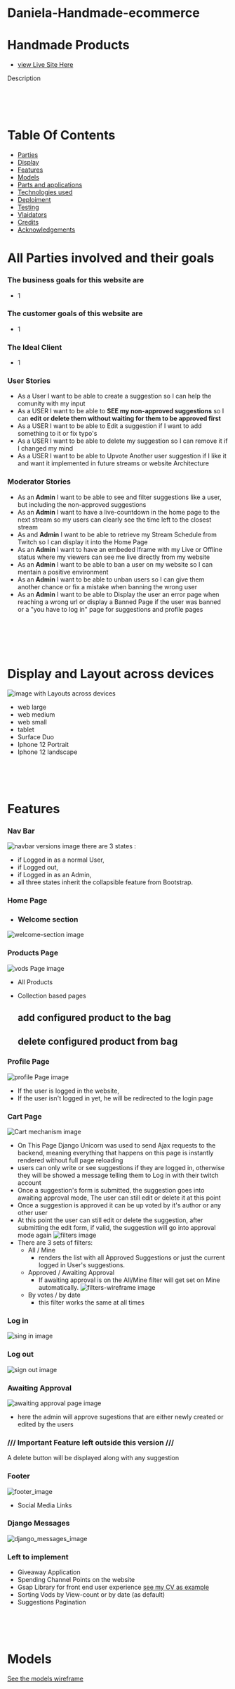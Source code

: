 
# Daniela-Handmade-ecommerce

# Handmade Products  

* [view Live Site Here](https://daniela-handmade-8a9762fab1c1.herokuapp.com/)

Description

</br>
</br>
</br>

# Table Of Contents

* [Parties](#all-parties-involved-and-their-goals)
* [Display](#display-and-layout-across-devices)
* [Features](#features)
* [Models](#models)
* [Parts and applications](#parts-and-applications)
* [Technologies used](#technologies)
* [Deploiment](#deployment)
* [Testing](#testing)
* [Vlaidators](#validators)
* [Credits](#credits)
* [Acknowledgements](#acknowledgements)

# All Parties involved and their goals

### The business goals for this website are

* 1

### The customer goals of this website are

* 1
### The Ideal Client

* 1

### User Stories

* As a User I want to be able to create a suggestion so I can help the comunity with my input
* As a USER I want to be able to **SEE my non-approved suggestions** so I can **edit or delete them without waiting for them to be approved first**
* As a USER I want to be able to Edit a suggestion if I want to add something to it or fix typo's
* As a USER I want to be able to delete my suggestion so I can remove it if I changed my mind
* As a USER I want to be able to Upvote Another user suggestion if I like it and want it implemented in future streams or website Architecture

### Moderator Stories

* As an **Admin** I want to be able to see and filter suggestions like a user, but including the non-approved suggestions
* As an **Admin** I want to have a live-countdown in the home page to the next stream so my users can clearly see the time left to the closest stream
* As and **Admin** I want to be able to retrieve my Stream Schedule from Twitch so I can display it into the Home Page
* As an **Admin** I want to have an embeded Iframe with my Live or Offline status where my viewers can see me live directly from my website
* As an **Admin** I want to be able to ban a user on my website so I can mentain a positive environment
* As an **Admin** I want to be able to unban users so I can give them another chance or fix a mistake when banning the wrong user
* As an **Admin** I want to be able to Display the user an error page when reaching a wrong url or display a Banned Page if the user was banned
or a "you have to log in" page for suggestions and profile pages

</br></br></br></br>

# Display and Layout across devices

![image with Layouts across devices](https://res.cloudinary.com/dgzv7gan8/image/upload/v1685357777/displays_prjsfq.png)

* web large
* web medium
* web small
* tablet
* Surface Duo
* Iphone 12 Portrait
* Iphone 12 landscape

</br></br></br>

# Features

### Nav Bar

![navbar versions image]()
there are 3 states :

* if Logged in as a normal User,
* if Logged out,
* if Logged in as an Admin,
* all three states inherit the collapsible feature from Bootstrap.

### Home Page

* ### Welcome section

![welcome-section image]()


### Products Page

![vods Page image]()

* All Products
* Collection based pages
    
    ## add configured product to the bag
    ## delete configured product from bag

### Profile Page

![profile Page image]()

* If the user is logged in the website, 
* If the user isn't logged in yet, he will be redirected to the login page

### Cart Page

![Cart mechanism image]()

* On This Page Django Unicorn was used to send Ajax requests to the backend, meaning everything that happens on this page is instantly rendered without full page reloading
* users can only write or see suggestions if they are logged in, otherwise they will be showed a message telling them to Log in with their twitch account
* Once a suggestion's form is submitted, the suggestion goes into awaiting approval mode, The user can still edit or delete it at this point
* Once a suggestion is approved it can be up voted by it's author or any other user
* At this point the user can still edit or delete the suggestion, after submitting the edit form, if valid, the suggestion will go into approval mode again
![filters image](https://res.cloudinary.com/dgzv7gan8/image/upload/v1685366887/filters_ldkiza.png)
* There are 3 sets of filters:
  * All / Mine  
    * renders the list with all Approved Suggestions or just the current logged in User's suggestions.
  * Approved / Awaiting Approval
    * If awaiting approval is on the All/Mine filter will get set on Mine automatically.
    ![filters-wireframe image](https://res.cloudinary.com/dgzv7gan8/image/upload/v1685369630/filters-miniwireframe_pfyzrc.png)
  * By votes / by date
    * this filter works the same at all times


### Log in

![sing in image](https://res.cloudinary.com/dgzv7gan8/image/upload/v1685367865/sign_in_gmsrex.png)

### Log out

![sign out image](https://res.cloudinary.com/dgzv7gan8/image/upload/v1685367866/sign_out_q6gdpv.png)

### Awaiting Approval

![awaiting approval page image](https://res.cloudinary.com/dgzv7gan8/image/upload/v1685367866/awaiting_approval_page_lmwv0r.png)

* here the admin will approve sugestions that are either newly created or edited by the users

### /// Important Feature left outside this version /// ###

A delete button will be displayed along with any suggestion

### Footer

![footer_image](https://res.cloudinary.com/dgzv7gan8/image/upload/v1685368482/footer_knmedl.png)

* Social Media Links

### Django Messages

![django_messages_image](https://res.cloudinary.com/dgzv7gan8/image/upload/v1685369870/django-messages_rmckiv.png)

### Left to implement

* Giveaway Application
* Spending Channel Points on the website
* Gsap Library for front end user experience [see my CV as example](https://bogdan-branzaniuc.github.io/CV/)
* Sorting Vods by View-count or by date (as default)
* Suggestions Pagination

</br></br></br>

# Models

[See the models wireframe](https://www.figma.com/community/file/1245677960849513360/Bogdan-Branzaniuc)

</br></br></br>

# Parts And Applications

## tundorul App

- is responsible for all the views of the Website aside of suggestions view
* log in
* log out
* home.py
* user_profile.py
* user_profile_build.py
* vods.py
* banned_user.py
* handler_error_page.py
* models: UserProfile, Vods

## suggestion App

- in order to render suggestions page with Django Unicorn, suggestion app was created
* it is responsible for suggestion/components/suggestions.py view
* model: Suggestions

## jobs Appscheduler Directory

- responsible for tasks that have to run once every n time [see Twitch Api](#twitch-api)
</br></br></br>

# Twitch API

## Scheduled Requests

* Appscheduler requests to twitch API
  * every 6 hours to retrieve the last version of the Icalendar then updates the static file twitchdev.ics.
  * every 6 hours to retrieve the last 10 vods and updates the Vods model
  * every 4704769 seconds to store the Application Token needed for twitch Api requests.

### ***Important Detail*** ###

    The Application Token is stored in the environment variable "APP_TOKEN" and refreshed after a given interval. The Twitch Response is also providing this
    interval, but a hardcoded interval was used due to insufficient time to figure out how to store the interval without calling the API twice.
    This will be addressed in following versions.
* Appscheduler is runed from jobs directory in root directory.

## Signal based Requests

* in tundorul.views.user_profile_build I used the receiver @receiver(user_logged_in) to trigger a request that creates or updates the UserProfile instance of the user,
* Thea method is_follower() checks if the user is a follower to Tundorul's Channel and if true updates join_date with the response 'followed on' data.
* This helps keeping user data updated every time they change something to their account, like, the name, email, profile immage

## Endpoints Used

* [Get Followed Channels](https://dev.twitch.tv/docs/api/reference/#get-followed-channels)
* [Get Channel iCalendar](https://dev.twitch.tv/docs/api/reference/#get-channel-icalendar)
* [Get Videos](https://dev.twitch.tv/docs/api/reference/#get-videos)
* [App Access Token](https://dev.twitch.tv/docs/authentication/#app-access-tokens)
</br></br></br></br>

# Technologies

* JS
* Python and [pycharm](https://www.jetbrains.com/pycharm/) IDE
* [Django framework](https://www.djangoproject.com/)
* Django Libraries:
  * [Django Allauth](https://django-allauth.readthedocs.io/en/latest/)
  * [Django Unicorn](https://www.django-unicorn.com/)
  * [Appscheduler](https://pypi.org/project/django-apscheduler/)
* [Gunicorn](https://gunicorn.org/)
* [Jquery](https://jquery.com/)
* [Bootstrap](https://getbootstrap.com/)
* [Twitch Api](https://dev.twitch.tv/docs/api/)
* [Elephant SQL](https://www.elephantsql.com/)  
* [Postgres](https://www.postgresql.org/)
* [Heroku](https://dashboard.heroku.com/login)
* [Cloudinary](https://cloudinary.com/)
* [Figma](https://www.figma.com/)
* [Adobe Illustrator](https://www.adobe.com/products/illustrator.html)
* [Lottie Files](https://lottiefiles.com/)
* [Google Fonts](https://fonts.google.com/)
* [Fontawesome](https://fontawesome.com/)
</br></br></br></br>

# Deployment

* If you are using Gitpod with Pycharm, run this command in order to be able to install requirements to Django

```
echo 'export PIP_USER=no' >> ~/.bashrc && export PIP_USER=no
```

* [Create a virtual env and install requirements.txt (stack overflow)](https://stackoverflow.com/questions/41427500/creating-a-virtualenv-with-preinstalled-packages-as-in-requirements-txt)

```
pip install virtualenv          //(if you don't already have virtualenv installed)
virtualenv venv to create       //your new environment (called 'venv' here)
source venv/bin/activate        //to enter the virtual environment
pip install -r requirements.txt //to install the requirements in the current environment
```

## Log into your Cloudinary account

  create env.py file in your root directory </br></br>

  env.py

  ```
  import os

  os.environ["CLOUDINARY_URL"] = "your cloudinary url"
  ```

  </br>

  settings.py

  ```
  STATIC_URL = '/static/'
  STATICFILES_STORAGE = 'cloudinary_storage.storage.StaticHashedCloudinaryStorage'
  STATICFILES_DIRS = [os.path.join(BASE_DIR, 'static'), ]
  STATIC_ROOT = os.path.join(BASE_DIR, 'staticfiles')
  ```

## Create an ElephantSql Database

* Log into your elephant Sql account
* click on ```Create New Instance```
* Sellect ```Tiny Turtle(Free)```
* from the main dashboard sellect your new instance</br></br>

  env.py

  ```
  os.environ["DATABASE_URL"] = "Elephant Sql Database Url"
  ```

  </br>

  settings.py

  ```
  DATABASES = {
    'default': dj_database_url.parse(os.environ.get("DATABASE_URL"))
  }
  ```

  </br> </br>

## Create a Heroku Application

* Log into your Heroku account
* press ```New``` and ```create new app```
   </br> </br>

## Create your Twitch Application

* go on [https://dev.twitch.tv/console](https://dev.twitch.tv/console) and create or log into your twitch account
* Click on *Register Your Application*
* Set Category to *Website Integration* and then click *create*

* Go to your developer console and click *manage* on your newly created App
* Set *OAuth Redirect URLs* to ```your_heroku_app_domain/accountstwitch/login/callback/``` it also supports localhost
  
  env.py

  ```
    os.environ["CLIENT_ID"] = "owh7ttfh3085i7jg6jzl04tcg64u54"  
  ```

  the client Id from twitch is public info </br>
  click on get secret in your Twitch manage-app dashboard

  ```
    os.environ["SECRET_KEY"] = "twitch app secret"
    os.environ["APP_TOKEN"] = ""    
  ```

  APP_TOKEN remains empty, Appscheduler will populate it  after 6 hours from deploiment

* In your settings.py file

  ```
  INSTALLED_APPS = [
    'django.contrib.admin',
    'django.contrib.auth',
    'django.contrib.contenttypes',
    'django.contrib.sessions',
    'django.contrib.messages',
    'django.contrib.sites',
    'django.contrib.staticfiles',
    'apscheduler',
    'tundorul',
    'suggestion',
    'django_unicorn',
    'allauth',
    'allauth.account',
    'allauth.socialaccount',
    'allauth.socialaccount.providers.twitch',
    'cloudinary_storage',
    'cloudinary',
    'asyncio',
    'twitchAPI',
    'django_extensions',
]
  ACCOUNT_EMAIL_VERIFICATION = 'none'
  LOGIN_REDIRECT_URL = '/'
  LOGOUT_REDIRECT_URL = '/'
  SOCIALACCOUNT_STORE_TOKENS = True
  SOCIALACCOUNT_PROVIDERS = {
      'twitch': {
          'SCOPE': ['user_read', 'user:read:follows'],
          'AUTH_PARAMS': {'access_type': 'online'},
          'METHOD': 'oauth2',
      },
  }
  ```

* In your project terminal

  ```
    python manage.py makemigrations
    python manage.py migrate
  ```

* run your django Project with

  ```
    python3 manage.py runserver
  ```

* create a superuser with

  ```
    python manage.py createsuperuser
  ```

* log into your django admin panel
* Go to ```Sites``` Model
* Edit the site that django generated to point to your heroku app url ex ```https://tundorul.herokuapp.com/```
* click save

* Go to SocialApplications model and create a new instance
  * Provider: ```Twitch```
  * Name: ```your heroku app, twitch app and this Social App would be great to have the same names for consistency reasons```
  * Client id: ``` your twitch App client id ```
  * Secret key: ``` your twitch App secret ```
  * Key: ``` blank ```
  * sites: ```select the site you created previously and click the arrow to move it to the right box```
* click save

</br>

## Create a procfile

* In your root directory create a file named ```Procfile``` </br>

Procfile

```
  web: gunicorn tundorul_django.wsgi
```

</br>

# /////////// Make extra sure you have ```Debug = False``` in your settings.py \\\\\\\\\\\\\\\\\\\

## Setup Heroku App for deploiment

* Go on Heroku select your application and click ```settings```
* ```Reveal Config Vars```
* Fill in all the environment variables you have in env.py
* add ```PORT 8000```
* Go to ```Deploy```
* connect your github repository to heroku, sellect the branch and Hit ```deploy branch```
</br>
</br>

## Voilla! if everything went well the app is up and running

</br></br></br>

# Notes file deleted

![deleted notes file](https://res.cloudinary.com/dgzv7gan8/image/upload/v1685572071/deleted_notes_xr8bhp.png)

* this are two Twitch Accounts,
  * the first one was deleted from twitch,
  * the second one has only a refference instead of it's true password. It's password was changed and the account testBogdan123 will be provided to the test Commision in my submission details. since it has both a SocialAccount linked to it and superuser and staff status on the website.

# Testing

## UX & UI

* I used [BrowserStack](https://live.browserstack.com/dashboard#os=iOS&os_version=14.0&device_browser=safari&zoom_to_fit=true&full_screen=true&url=https%3A%2F%2F8000-bogdanbranzaniuc-cv-xsqhgnyysr5.ws-eu87.gitpod.io%2F%23about-me&speed=1) for testing the application across multiple browsers and devices within the limit of a free trial.

* Also Tested directly on my devices:
* One+ 9 Pro Android Chrome
* Windows Desktop Brave, Chrome, Mozila, Opera

## Manual Testing

* all the features were manualy tested by me during development and by me, friends and family after development

  * Create A suggestion Test:
    * wrote the title '123' while complying with the live form feedback
    * wrote the suggestion body '12345678910' while complying with the live form feedback
    * pressed Send
    * Got a green message saying ('Your suggestion is awaiting approval')

  * Create A suggestion with the same title:
    * wrote the title '123' while complying with the live form feedback
    * wrote the suggestion body '12345678910' while complying with the live form feedback
    * pressed Send
    * Got a red message saying ('There is one suggestion with this title Already, you can change the title or upvote the current one if it's content is the same')  

  * Upvote Suggestion
    * If logged in, went on suggestions page and clicked the dark arrow up to a suggestion
    * The arrow turned green and the sugegstion votes were updated instantly.

  * Edit Suggestion
    * If logged in, went on suggestions page and clicked the dark pencil icon to edit one of my suggestions
    * a form with two buttons appeared. a green check mark(submit button) and a yellow X
    * if wanted to edit
      * Completed the form with new valid data and submitted by pressing the green check mark button
      * Got a green message with "Your edit is awaiting approval."
      * When trying to use an existing title got a red message with "Sorry!, There is one suggestion with this title Already"
    * if wanted to return
      * pressed the yellow X icon button and returned at the current state of the displayed suggestion

  * Delete Suggestion
    * If logged in, went on suggestions page and clicked on one of my suggestion's red bin icon
    * two more buttons came in , a yellow X and a red check mark,
    * pressed on the red check mark and the suggestion was deleted,
    * pressed on the yellow X icon and returned at the current state of the displayed suggestion.

  * Login
    * If logged in on twitch allready
    * pressed the log in button in the navbar
    * On login page press Sign In
    * Wait for the twitch verification or Authorise Tundorul Website in twitch confirmation pgae,
    * Redirected on the Home page with a green message "Successfuly signed in as 'my username'"

  * Login
    * If not logged in on twitch allready
    * pressed the log in button in the navbar
    * On login page press Sign In
    * Log in with my twitch account in the login form provided by twitch
    * Redirected on the Home page with a green message "Successfuly signed in as 'my username'"

  * Logout
    * Once loged in on Tundorul, pressed the Log out button in the nav,
    * On logout page pressed the Sign Out
    * Redirected to the home page with green message "You have signed out".

## Database Testing

* The web app was developed with a Django default database
* Tested with the default database, migrated to a production Database, and tested again with the production Database

## Unit Tests

![coverage tests report](https://res.cloudinary.com/dgzv7gan8/image/upload/v1685522855/coverage_report_hosh5h.png)

In order to run the tests you need to go in settings.py and use Django default database.

```
DATABASES = {
   'default': {
       'ENGINE': 'django.db.backends.sqlite3',
       'NAME': BASE_DIR / 'db.sqlite3',
   }
}
```

also make sure to start the virtual env

```
. my_env/bin/activate
```

and then run all tests with

```
python manage.py test 
```

# //// Important /////

* the ```suggestion app```, ```Appscheduler``` and ```other Twitch Api Calls``` were manually and carefully tested
* They were left outside the ```unitests``` Since the first is using Django Unicorn Library with Ajax calls and the later could end with a ban from twitch on my Twitch Application, which in fact happened once due to an error loop in Jobs directory that makes use of ```Appscheduler```.  
* I waited for all the time intervals up to 5 times consecutively and checked the application's logs on heroku and everything was running smoothly.

# Validators

* html Validator.w3
  * [Home page](https://validator.w3.org/nu/?doc=https%3A%2F%2Ftundorul.herokuapp.com%2F)
  * [Vods page](https://validator.w3.org/nu/?doc=https%3A%2F%2Ftundorul.herokuapp.com%2Fvods)
  * [Profile page](https://validator.w3.org/nu/?doc=https%3A%2F%2Ftundorul.herokuapp.com%2Fuser_profile)
  * [Suggestions page](https://validator.w3.org/nu/?doc=https%3A%2F%2Ftundorul.herokuapp.com%2Fsuggestions)
  * [Log out](https://validator.w3.org/nu/?doc=https%3A%2F%2Ftundorul.herokuapp.com%2Faccountslogout%2F)
  * [Log in](https://validator.w3.org/nu/?doc=https%3A%2F%2Ftundorul.herokuapp.com%2Faccountstwitch%2Flogin%2F)

* Css Validator
  * [style.css](https://jigsaw.w3.org/css-validator/validator)
  * [home.css](https://jigsaw.w3.org/css-validator/validator)
  * [suggestions.css](https://jigsaw.w3.org/css-validator/validator)
  * [user-profile.css](https://jigsaw.w3.org/css-validator/validator)
  * [vods.css](https://jigsaw.w3.org/css-validator/validator)

* Python Validator
  * As I developed this project in Pycharm, all the code is pep8 complient.

* Js Validator for streamschedule.js file
    ![Streamschedule JS](https://res.cloudinary.com/dgzv7gan8/image/upload/v1685695546/hint_js_zu6fbg.png)
  * The variable ```dailyHours``` is an array built in a for loop in a template rendered by django with python backed data.
      </br></br></br></br></br></br>

* Lighthouse
    ![Lighthouse immage](https://res.cloudinary.com/dgzv7gan8/image/upload/v1685694289/lighthouse_rgplid.png)
  * Some accessibility errors are django related, they will be solved in future versions
  
</br></br></br>

# Credits

## Django Developers

## Django Allauth Library Developers

## Django Unicorn Library Developers

## Twitch Api Developers

## Bootstrap Developers

## Python, Js, Jquery creators

* Without this people, my project's current state would have been far from reality in this amount of time.

## My Brother Tudor

* He brought his own input to the project as the Website was designed for his work.

## Media

* The videos used on this website represent the intelectual property of Tundorul.
* The Logo was made by ```Andrei Muresan```
  * [linkedin](https://www.linkedin.com/in/andrei-muresan-5328a8220/?originalSubdomain=fr)
  * [website](https://andrei-muresan-portfolio.webnode.fr/)
  
## Stack Overflow

* I managed to overcome a lot of issues by just going on this amazing resource with a copy paste of my errors.

## Twitch Developers Discord

* At one point I was encoutering a problem with Allauth library, specifficly with it's sociallogin configuration.
* I went on the discord server in the Authentication chat at 4 AM and 3 people responded in 2 minutes. It was a great feeling regardless of the timezone of each person involved. They managed to give me the most accurate direction pointing to my configuration after quickly inspecting the library Code and declaring it functionall. </br>
  //////////////////// Cudos to this people \\\\\\\\\\\\\\\\\\\\\\\\\\\\\\\\

## Chat GPT

* I used Chat GPT to navigate Django's main concepts, As a beginner I found it the quickest way to see how Django's Lego pieces were coming together.
* I learned to use this tool mainly for general and consistent concepts and documentations rather than specifics within libraries, since it's training consists of lying and deceiving about it's actual knowledge.
* Lesson I learned from Chat GPT : ```When encountering Looping responses from it, try finding the answer elsewhere```

## Code Institute

* For enforcing and encouraging high standards of good practices on my projects
* For compacting and providing valuable information and know-how in their course

## Me

* For designing the architecture of the website
* For creating a decent product that meets the requirements of both Code Institute and Tundorul's Business
* For understanding and writing all the code needed to interchange data between all the architectural parts and technologies used

# Acknowledgements

## My two mentors Reuben Ferante and Brian Macharia

* Reuben Helped me at the beggining with great examples, directions and best practices
* Towards the end of the project Reuben stepped down from Code Institute. On this regard I am thanking him for the previous help and his work as a mentor in this time.
* Brian Helped me a lot towards the end of the project, knowing how to press the Turbo Button

## Tundorul

* for offering me the opportunity to build my project around his business.

## Student Care Team

* For giving me the needed help and responding quickly to my requests.
